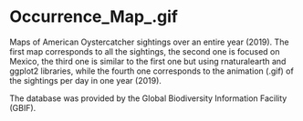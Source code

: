 # Occurrence_Map_.gif
Maps of American Oystercatcher sightings over an entire year (2019). 
The first map corresponds to all the sightings, the second one is focused on Mexico, the third one is similar to the first one but using rnaturalearth and ggplot2 libraries, while the fourth one corresponds to the animation (.gif) of the sightings per day in one year (2019).

The database was provided by the Global Biodiversity Information Facility (GBIF). 
